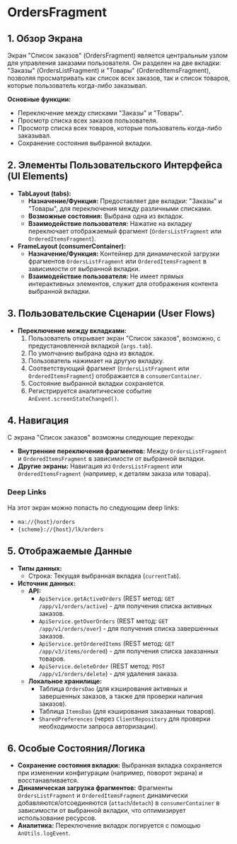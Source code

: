 # OrdersFragment

## 1. Обзор Экрана

Экран "Список заказов" (OrdersFragment) является центральным узлом для управления заказами пользователя. Он разделен на две вкладки: "Заказы" (OrdersListFragment) и "Товары" (OrderedItemsFragment), позволяя просматривать как список всех заказов, так и список товаров, которые пользователь когда-либо заказывал.

**Основные функции:**
*   Переключение между списками "Заказы" и "Товары".
*   Просмотр списка всех заказов пользователя.
*   Просмотр списка всех товаров, которые пользователь когда-либо заказывал.
*   Сохранение состояния выбранной вкладки.

## 2. Элементы Пользовательского Интерфейса (UI Elements)

*   **TabLayout (tabs):**
    *   **Назначение/Функция:** Предоставляет две вкладки: "Заказы" и "Товары", для переключения между различными списками.
    *   **Возможные состояния:** Выбрана одна из вкладок.
    *   **Взаимодействие пользователя:** Нажатие на вкладку переключает отображаемый фрагмент (`OrdersListFragment` или `OrderedItemsFragment`).
*   **FrameLayout (consumerContainer):**
    *   **Назначение/Функция:** Контейнер для динамической загрузки фрагментов `OrdersListFragment` или `OrderedItemsFragment` в зависимости от выбранной вкладки.
    *   **Взаимодействие пользователя:** Не имеет прямых интерактивных элементов, служит для отображения контента выбранной вкладки.

## 3. Пользовательские Сценарии (User Flows)

*   **Переключение между вкладками:**
    1.  Пользователь открывает экран "Список заказов", возможно, с предустановленной вкладкой (`args.tab`).
    2.  По умолчанию выбрана одна из вкладок.
    3.  Пользователь нажимает на другую вкладку.
    4.  Соответствующий фрагмент (`OrdersListFragment` или `OrderedItemsFragment`) отображается в `consumerContainer`.
    5.  Состояние выбранной вкладки сохраняется.
    6.  Регистрируется аналитическое событие `AnEvent.screenStateChanged()`.

## 4. Навигация

С экрана "Список заказов" возможны следующие переходы:

*   **Внутренние переключения фрагментов:** Между `OrdersListFragment` и `OrderedItemsFragment` в зависимости от выбранной вкладки.
*   **Другие экраны:** Навигация из `OrdersListFragment` или `OrderedItemsFragment` (например, к деталям заказа или товара).

### Deep Links

На этот экран можно попасть по следующим deep links:

*   `ma://{host}/orders`
*   `{scheme}://{host}/lk/orders`

## 5. Отображаемые Данные

*   **Типы данных:**
    *   Строка: Текущая выбранная вкладка (`currentTab`).
*   **Источник данных:**
    *   **API:**
        *   `ApiService.getActiveOrders` (REST метод: `GET /app/v1/orders/active`) - для получения списка активных заказов.
        *   `ApiService.getOverOrders` (REST метод: `GET /app/v1/orders/over`) - для получения списка завершенных заказов.
        *   `ApiService.getOrderedItems` (REST метод: `GET /app/v3/items/ordered`) - для получения списка заказанных товаров.
        *   `ApiService.deleteOrder` (REST метод: `POST /app/v1/orders/delete`) - для удаления заказа.
    *   **Локальное хранилище:**
        *   Таблица `OrdersDao` (для кэширования активных и завершенных заказов, а также для проверки наличия заказов).
        *   Таблица `ItemsDao` (для кэширования заказанных товаров).
        *   `SharedPreferences` (через `ClientRepository` для проверки необходимости запроса авторизации).

## 6. Особые Состояния/Логика

*   **Сохранение состояния вкладки:** Выбранная вкладка сохраняется при изменении конфигурации (например, поворот экрана) и восстанавливается.
*   **Динамическая загрузка фрагментов:** Фрагменты `OrdersListFragment` и `OrderedItemsFragment` динамически добавляются/отсоединяются (`attach`/`detach`) в `consumerContainer` в зависимости от выбранной вкладки, что оптимизирует использование ресурсов.
*   **Аналитика:** Переключение вкладок логируется с помощью `AnUtils.logEvent`.